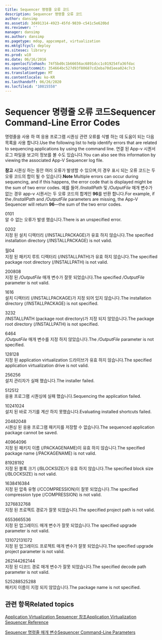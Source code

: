 ```yaml
---
title: Sequencer 명령줄 오류 코드
description: Sequencer 명령줄 오류 코드
author: dansimp
ms.assetid: 3d491314-4923-45fd-9839-c541c5e620bd
ms.reviewer: ''
manager: dansimp
ms.author: dansimp
ms.pagetype: mdop, appcompat, virtualization
ms.mktglfcycl: deploy
ms.sitesec: library
ms.prod: w10
ms.date: 06/16/2016
ms.openlocfilehash: 74f5bd0c1b66656ac6891dcc1c019254fa36fdac
ms.sourcegitcommit: 354664bc527d93f80687cd2eba70d1eea024c7c3
ms.translationtype: MT
ms.contentlocale: ko-KR
ms.lasthandoff: 06/26/2020
ms.locfileid: "10815558"
---
```

# <span data-ttu-id="4c6ac-103">Sequencer 명령줄 오류 코드</span><span class="sxs-lookup"><span data-stu-id="4c6ac-103">Sequencer Command-Line Error Codes</span></span>


<span data-ttu-id="4c6ac-104">명령줄을 사용 하 여 응용 프로그램 시퀀싱 관련 오류를 식별 하는 데 도움이 되는 다음 목록을 사용 합니다.</span><span class="sxs-lookup"><span data-stu-id="4c6ac-104">Use the following list to help identify errors that are related to sequencing applications by using the command line.</span></span> <span data-ttu-id="4c6ac-105">연결 된 App-v 시퀀서 로그 파일을 보고이 정보를 볼 수도 있습니다.</span><span class="sxs-lookup"><span data-stu-id="4c6ac-105">You can also see this information by viewing the associated App-V Sequencer log file.</span></span>

<span data-ttu-id="4c6ac-106">**참고**  시퀀싱 하는 동안 여러 오류가 발생할 수 있으며,이 경우 표시 되는 오류 코드는 두 오류 코드의 합이 될 수 있습니다.</span><span class="sxs-lookup"><span data-stu-id="4c6ac-106">**Note** Multiple errors can occur during sequencing, and if this happens, the error code that is displayed might be the sum of two error codes.</span></span> <span data-ttu-id="4c6ac-107">예를 들어 */InstallPath* 및 */OutputFile* 매개 변수가 없는 경우 app-v 시퀀서는 두 오류 코드의 합계인 **96**를 반환 합니다.</span><span class="sxs-lookup"><span data-stu-id="4c6ac-107">For example, if the */InstallPath* and */OutputFile* parameters are missing, the App-V Sequencer will return **96**—the sum of the two error codes.</span></span>

 

<a href="" id="01"></a><span data-ttu-id="4c6ac-108">01</span><span class="sxs-lookup"><span data-stu-id="4c6ac-108">01</span></span>  
<span data-ttu-id="4c6ac-109">알 수 없는 오류가 발생 했습니다.</span><span class="sxs-lookup"><span data-stu-id="4c6ac-109">There is an unspecified error.</span></span>

<a href="" id="02"></a><span data-ttu-id="4c6ac-110">02</span><span class="sxs-lookup"><span data-stu-id="4c6ac-110">02</span></span>  
<span data-ttu-id="4c6ac-111">지정 된 설치 디렉터리 (/INSTALLPACKAGE)가 유효 하지 않습니다.</span><span class="sxs-lookup"><span data-stu-id="4c6ac-111">The specified installation directory (/INSTALLPACKAGE) is not valid.</span></span>

<a href="" id="04"></a><span data-ttu-id="4c6ac-112">월</span><span class="sxs-lookup"><span data-stu-id="4c6ac-112">04</span></span>  
<span data-ttu-id="4c6ac-113">지정 된 패키지 루트 디렉터리 (/INSTALLPATH)가 유효 하지 않습니다.</span><span class="sxs-lookup"><span data-stu-id="4c6ac-113">The specified package root directory (/INSTALLPATH) is not valid.</span></span>

<a href="" id="08"></a><span data-ttu-id="4c6ac-114">2008</span><span class="sxs-lookup"><span data-stu-id="4c6ac-114">08</span></span>  
<span data-ttu-id="4c6ac-115">지정 된 */OutputFile* 매개 변수가 잘못 되었습니다.</span><span class="sxs-lookup"><span data-stu-id="4c6ac-115">The specified */OutputFile* parameter is not valid.</span></span>

<a href="" id="16"></a><span data-ttu-id="4c6ac-116">16</span><span class="sxs-lookup"><span data-stu-id="4c6ac-116">16</span></span>  
<span data-ttu-id="4c6ac-117">설치 디렉터리 (/INSTALLPACKAGE)가 지정 되어 있지 않습니다.</span><span class="sxs-lookup"><span data-stu-id="4c6ac-117">The installation directory (/INSTALLPACKAGE) is not specified.</span></span>

<a href="" id="32"></a><span data-ttu-id="4c6ac-118">32</span><span class="sxs-lookup"><span data-stu-id="4c6ac-118">32</span></span>  
<span data-ttu-id="4c6ac-119">/INSTALLPATH (package root directory)가 지정 되지 않았습니다.</span><span class="sxs-lookup"><span data-stu-id="4c6ac-119">The package root directory (/INSTALLPATH) is not specified.</span></span>

<a href="" id="64"></a><span data-ttu-id="4c6ac-120">64</span><span class="sxs-lookup"><span data-stu-id="4c6ac-120">64</span></span>  
<span data-ttu-id="4c6ac-121">*/OutputFile* 매개 변수를 지정 하지 않았습니다.</span><span class="sxs-lookup"><span data-stu-id="4c6ac-121">The */OutputFile* parameter is not specified.</span></span>

<a href="" id="128"></a><span data-ttu-id="4c6ac-122">128</span><span class="sxs-lookup"><span data-stu-id="4c6ac-122">128</span></span>  
<span data-ttu-id="4c6ac-123">지정 된 application virtualization 드라이브가 유효 하지 않습니다.</span><span class="sxs-lookup"><span data-stu-id="4c6ac-123">The specified application virtualization drive is not valid.</span></span>

<a href="" id="256"></a><span data-ttu-id="4c6ac-124">256</span><span class="sxs-lookup"><span data-stu-id="4c6ac-124">256</span></span>  
<span data-ttu-id="4c6ac-125">설치 관리자가 실패 했습니다.</span><span class="sxs-lookup"><span data-stu-id="4c6ac-125">The installer failed.</span></span>

<a href="" id="512"></a><span data-ttu-id="4c6ac-126">512</span><span class="sxs-lookup"><span data-stu-id="4c6ac-126">512</span></span>  
<span data-ttu-id="4c6ac-127">응용 프로그램 시퀀싱에 실패 했습니다.</span><span class="sxs-lookup"><span data-stu-id="4c6ac-127">Sequencing the application failed.</span></span>

<a href="" id="1024"></a><span data-ttu-id="4c6ac-128">1024</span><span class="sxs-lookup"><span data-stu-id="4c6ac-128">1024</span></span>  
<span data-ttu-id="4c6ac-129">설치 된 바로 가기를 계산 하지 못했습니다.</span><span class="sxs-lookup"><span data-stu-id="4c6ac-129">Evaluating installed shortcuts failed.</span></span>

<a href="" id="2048"></a><span data-ttu-id="4c6ac-130">2048</span><span class="sxs-lookup"><span data-stu-id="4c6ac-130">2048</span></span>  
<span data-ttu-id="4c6ac-131">시퀀싱 된 응용 프로그램 패키지를 저장할 수 없습니다.</span><span class="sxs-lookup"><span data-stu-id="4c6ac-131">The sequenced application package cannot be saved.</span></span>

<a href="" id="4096"></a><span data-ttu-id="4c6ac-132">4096</span><span class="sxs-lookup"><span data-stu-id="4c6ac-132">4096</span></span>  
<span data-ttu-id="4c6ac-133">지정 된 패키지 이름 (/PACKAGENAME)이 유효 하지 않습니다.</span><span class="sxs-lookup"><span data-stu-id="4c6ac-133">The specified package name (/PACKAGENAME) is not valid.</span></span>

<a href="" id="8192"></a><span data-ttu-id="4c6ac-134">8192</span><span class="sxs-lookup"><span data-stu-id="4c6ac-134">8192</span></span>  
<span data-ttu-id="4c6ac-135">지정 된 블록 크기 (/BLOCKSIZE)가 유효 하지 않습니다.</span><span class="sxs-lookup"><span data-stu-id="4c6ac-135">The specified block size (/BLOCKSIZE) is not valid.</span></span>

<a href="" id="16384"></a><span data-ttu-id="4c6ac-136">16384</span><span class="sxs-lookup"><span data-stu-id="4c6ac-136">16384</span></span>  
<span data-ttu-id="4c6ac-137">지정 된 압축 유형 (/CCOMPRESSION)이 잘못 되었습니다.</span><span class="sxs-lookup"><span data-stu-id="4c6ac-137">The specified compression type (/COMPRESSION) is not valid.</span></span>

<a href="" id="32768"></a><span data-ttu-id="4c6ac-138">32768</span><span class="sxs-lookup"><span data-stu-id="4c6ac-138">32768</span></span>  
<span data-ttu-id="4c6ac-139">지정 된 프로젝트 경로가 잘못 되었습니다.</span><span class="sxs-lookup"><span data-stu-id="4c6ac-139">The specified project path is not valid.</span></span>

<a href="" id="65536"></a><span data-ttu-id="4c6ac-140">65536</span><span class="sxs-lookup"><span data-stu-id="4c6ac-140">65536</span></span>  
<span data-ttu-id="4c6ac-141">지정 된 업그레이드 매개 변수가 잘못 되었습니다.</span><span class="sxs-lookup"><span data-stu-id="4c6ac-141">The specified upgrade parameter is not valid.</span></span>

<a href="" id="131072"></a><span data-ttu-id="4c6ac-142">131072</span><span class="sxs-lookup"><span data-stu-id="4c6ac-142">131072</span></span>  
<span data-ttu-id="4c6ac-143">지정 된 업그레이드 프로젝트 매개 변수가 잘못 되었습니다.</span><span class="sxs-lookup"><span data-stu-id="4c6ac-143">The specified upgrade project parameter is not valid.</span></span>

<a href="" id="262144"></a><span data-ttu-id="4c6ac-144">262144</span><span class="sxs-lookup"><span data-stu-id="4c6ac-144">262144</span></span>  
<span data-ttu-id="4c6ac-145">지정 된 디코드 경로 매개 변수가 잘못 되었습니다.</span><span class="sxs-lookup"><span data-stu-id="4c6ac-145">The specified decode path parameter is not valid.</span></span>

<a href="" id="525288"></a><span data-ttu-id="4c6ac-146">525288</span><span class="sxs-lookup"><span data-stu-id="4c6ac-146">525288</span></span>  
<span data-ttu-id="4c6ac-147">패키지 이름이 지정 되지 않았습니다.</span><span class="sxs-lookup"><span data-stu-id="4c6ac-147">The package name is not specified.</span></span>

## <span data-ttu-id="4c6ac-148">관련 항목</span><span class="sxs-lookup"><span data-stu-id="4c6ac-148">Related topics</span></span>


[<span data-ttu-id="4c6ac-149">Application Virtualization Sequencer 참조</span><span class="sxs-lookup"><span data-stu-id="4c6ac-149">Application Virtualization Sequencer Reference</span></span>](application-virtualization-sequencer-reference.md)

[<span data-ttu-id="4c6ac-150">Sequencer 명령줄 매개 변수</span><span class="sxs-lookup"><span data-stu-id="4c6ac-150">Sequencer Command-Line Parameters</span></span>](sequencer-command-line-parameters.md)

 

 





